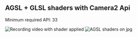 ## AGSL + GLSL shaders with Camera2 Api

Minimum required API: 33

![Recording video with shader applied](https://raw.githubusercontent.com/cora32/shader_test/master/output1.gif)  ![AGSL shaders on jpg](https://raw.githubusercontent.com/cora32/shader_test/master/output3.gif)

